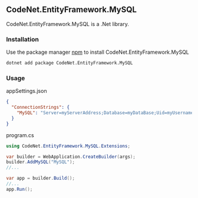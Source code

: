 ## CodeNet.EntityFramework.MySQL

CodeNet.EntityFramework.MySQL is a .Net library.

### Installation

Use the package manager [npm](https://www.nuget.org/packages/CodeNet.EntityFramework.MySQL/) to install CodeNet.EntityFramework.MySQL

```bash
dotnet add package CodeNet.EntityFramework.MySQL
```

### Usage
appSettings.json
```json
{
  "ConnectionStrings": {
    "MySQL": "Server=myServerAddress;Database=myDataBase;Uid=myUsername;Pwd=myPassword;"
  }
}
```
program.cs
```csharp
using CodeNet.EntityFramework.MySQL.Extensions;

var builder = WebApplication.CreateBuilder(args);
builder.AddMySQL("MySQL");
//...

var app = builder.Build();
//...
app.Run();
```